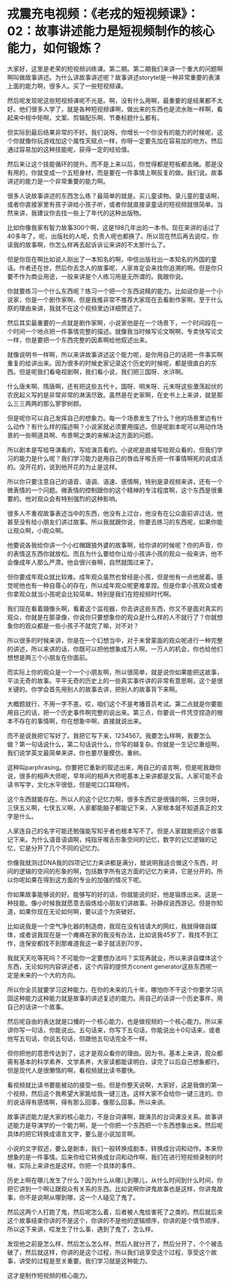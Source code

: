 # 戎震充电视频：《老戎的短视频课》：02：故事讲述能力是短视频制作的核心能力，如何锻炼？

大家好，这里是老荣的短视频训练课。第二期。第二期我们来讲一个重大的问题啊啊叫做故事讲述。为什么讲故事讲述呢？故事讲述storytel是一种非常重要的表演上面的能力啊，很多人。买了一些短视频课。

然后呢发现呢这些短视频课呢不光是。啊，没有什么用啊，最重要的是结果都不太好。他们很多人学了，就是各种短视频课啊，做出来的东西也是流水账一样啊，看起来中规中矩啊，文案、剪辑配乐啊、节奏标题什么都有。

但实际到最后结果非常的不好。我们说呀。你增长一个你没有的能力的时候呢，这个你就像你玩游戏加这个属性天赋点一样，你呀一定要先加在容易加的地方。然后通过容易加的这种技能呢，获得一定的经验值。

然后来让这个技能循环的提升。而不是上来以后，你觉得都是短板都去赌。那是没有用的，你就变成一个五短身材，而是要在一件事情上啊反复的做。我们说。故事讲述的能力是一个非常重要的能力啊。

很多人说故事讲述的东西怎么练？最简单的就是。买儿童读物。录儿童的童话啊，或者你直接家里有孩子讲给小孩子听，或者你就直接录童话的短视频就很简单。当然来讲，我建议你去找一些上了年代的这种出版物。

比如你像我家有智力故事300个啊，这是198几年出的一本书。现在来讲的话过了40多年了。呃，出版社的人呢，负责人呢也都换了。所以现在然后再去说哎，你读我的故事啊，你怎么样再去起诉诉讼来讲的不太那什么了。

但是你现在啊比如说人刚出了一本知名的啊，中信出版社出一本知名的外国的童话。作者还在世，然后你去念人的故事呢，人家肯定会来找你追溯的啊。但是你只要不作为商业用途，一般来讲是个人练习用是无所谓的。我跟你说。

你就要练习一个什么东西呢？练习一个把一个东西说精的能力。比如说你是一个小说家，你是一个剧作家啊，但是我推非常不推荐大家现在去看剧作家啊，至于什么原的理由来讲，我就不在这个视频里边详细赘述了。

然后其实最重要的一点就是剧作家啊，小说家他是在一个场景下，一个时间段在一个时间一个地点把一件事情完整的描述。就像我当时候写论文啊啊，专卖快写论文一样，你是要把一个东西完整的因素啊给他叙述出来。

就像说明书一样啊，所以来讲故事讲述这个能力呢，是你用自己的话把一件事实啊重复的给讲出来。因为很多的时候史家记录这个历史的时候呢，都是很直白的东西。但是呢我们看电视剧啊，我们看小说，我们把三国呀、水浒啊。

什么唐末啊、隋唐啊，还有把这些五代十。国呀、明末呀、元末呀这些激荡起伏的农民起义写的是非常非常的淋漓尽致。虽然是在史家啊，在史书上上来讲，就是那么三三两两的那么寥寥树颜。

但是呢你可以自己发挥自己的想象力。每一个场景发生了什么？他的场景里边有什么动作？有什么样的描述啊？小说家就必须要用描述。但是呢剧本呢可以用动作场景的一些啊道具啊、布景啊之类的来解决这方面的问题。

所以剧本是写给导演看的，写给演员看的。小说呢是直接写给观众看的，但我们学习的能力是什么呢？我们学习能力是用自己的唇齿牙喉舌把一件事情啊死的说成活的。没开花的，说到他开花的为止是这样。

所以你只要注意自己的语音、语调、语速、感情啊，特别是录视频来讲，还有一个微表情的一个问题。微表情的控制跟你的这个精神的专注程度啊，这个东西是很重要的。他对观众会有特别强烈的这种影响。

很多人不重视故事表述当中的东西，他没有上过台，他没有在公众面前讲过话，他甚至没有给小朋友们讲过故事。所以我就跟你说，你要去练习的东西呢，如果你能让观众啊，小观众啊。

他要说各我给你讲一个小红帽跟狼外婆的故事啊，给你讲的时候呢？你的声音，你的表情这东西你就放松。而且为什么要给你让给小孩讲小孩的观众一般来讲，他不会像成年人那么严肃。他会很兴奋啊，自然就围过来了。

但你要成年观众就比较难。成年观众虽然也曾经是小孩，但是他有一点他居着。感觉呢他也有一种自尊心的存在，所以成年观众呢更难拿捏。但是你拿小孩观众或者你拿观众就当小孩呢会比较简单。特别是我们在短视频时代啊。

我们现在看着摄像头啊，看着这个监视器，你去讲这些东西，你又不是面对真实的观众，你就是在那录像，你说你只要想象你的观众是什么样的人不就行了？你就想象你的观众都是一些小孩子不就完了嘛，对不对？

所以很多的时候来讲，你是在一个幻想当中，对于未曾蒙面的观众呢进行一种完整的讲述，所以来讲的话，你既可以把他想象成万人啊，一万人的机会，你也给他们想想是两三个小朋友在你面前。

而实际上你的观众是一个一个小朋友啊，所以很简单，就是说你如果能把这故事，平淡无奇的故事。平平无奇的历史上的一些真实事件讲的非常有意思啊，这个是很关键的。你学会首先用别人的故事去讲，把别人的故事背下来啊。

大概题就行，不用一字不差。哎，咱们这个不是考播音员考试。第二点就是你要能用自己的话，把一个历史事件啊完整的说出来。第三点，你要说一件凭空捏造的根本不存在的事情啊，你在想象中啊，直接就说出来。

而不是说我把它写好了。我把它写下来，1234567。我要怎么样啊，我要怎么做？第一句话说什么，第二句话说什么，你写的越复杂。你就是一生记忆重组啊，我们说学英文最简单来讲，你也要尽量模仿。重树。

这种叫parphrasing。你要把它重新的叙述出来，用自己的语言啊，但是呢我跟你说，很多的相声大师呢，早年间的相声大师呢基本上来讲都是文盲。人家可能不会读书写字，文化水平很低，但是呢口口耳相传。

这个东西就能存在。所以人的这个记忆力啊，很多东西它是很强的啊，三侠剑呀，三侠五义啊，七侠五义啊，人家都能脑子都能记下来，人家根本就不知道真正的文字是什么。

人家连自己的名字可能还勉强能写知乎者也根本写不了。但是人家就能把这个故事记下来。为什么语音语调啊，纯指牙喉舌形象空间的记忆，数字的记忆逻辑的记忆，它是分开了几个不同的记忆力。

你像我就测过DNA我的四项记忆力来讲都是满分，就说明我适合做这个东西，时间的逻辑的空间的形象的啊，包括数字所有这方面的记忆力来讲，它是分开的。所以你呢如果在得到这方面的专业的加强的情况下呢。

你如果故事能够说的好。能够写的好的话，你就能说的好，他是锻炼出来。这是一种技能。像小时候我就愿意去锻炼给小朋友们讲故事。孙静叔说西游记。但是你知道，如果你现在无论如何啊，要以这个为突破好。

比如说我是一个空气净化器的制造商，我现在没有钱请大的网红，我就得做自媒体，或者说我现在是一个瘫痪在家的我没有办法，比如说我45岁了，我找不到工作，连保安都找不到那难道我这一辈子就活到70岁。

我就天天吃等死吗？不可能你一定要想办法吗？实现再就业，所以来讲自媒体这个东西，无论如何内容讲述者，这个内容的提供方conent generator这些东西呢一定是未来的一个大的方向。

所以你全员就要学习这种能力。在你的未来的几十年，哪怕你不干这个你要学习巩固这种能力这种能力就是故事的讲述复述的能力。用自己的话讲一个历史事件，用自己的话讲一个故事。

然后呢自由的表达就是口播的一个核心能力，也是做视频的一个核心能力。所以来讲你写一句话，你能说出。五句话来，你写下五句话，你能说出十0句话来，或者他写五句话，你说五句话，但跟他五句话完全不一样。

但你把他的意思传达到了，这才是观众看你的理由。因为书。基本上来讲，观众都需有基本的科学素养、文学素养，大家读都能读明白，读完了以后自己想象都行。但是现代人是很懒惰的啊，看视频就比读书要快。

看视频就比读书要能被动的接受一些。但是你整天说啊，大家好，这是我做的第一个视频，然后这个我希望大家能给我一键三连。这样大家不会给你一键三连的。你的说话得有感情啊，得有那么回事，像那么回事。所以来讲。

故事讲述能力是大家的核心能力，不是台词课啊，跟演员的台词课没关系。故事讲述能力是导演学的一个能力啊，是一个你把一个东西把一个东西想象出来。然后呢具体的把它转换成语言文字，要么是小说加言啊。

小说的文字叙述，要么是剧本，我们一般转换成剧本，转换成台词和动作。本来你想象的是一件事情。后来你给它转换成台词和动作啊，我们在进行短视频录制的时候，实际上来讲也是这样。你把一个具体的事件。

历史上啊在哪儿发生了什么？因为什么从哪儿到哪儿，从什么时间到什么时间，你把它讲到一个啊让跟观众有关系的东西。比如说啊你讲鬼故事也是这样，你讲鬼故事，你不是说啊从哪到哪，这一个人碰见了鬼了。

然后这两个人打跑了鬼，然后呢怎么着，后者被人鬼给害死了之类的。然后就后来这个故事结束你讲的不是这个，你讲的不是他的逻辑顺序，你讲的是个情节顺序，所以这下来讲，哎发生了什么事，遇到了鬼了，怎么样。

发现他之前是怎么样，然后怎么怎么样，然后人就分开了，然后分开了，个个被击破了，然后就这样，你讲的是这个过程，所以我们说享受这个过程，享受这个故事，讲受的过程是至关重要。我们学习就是这种能力。

这才是制作短视频的核心能力。